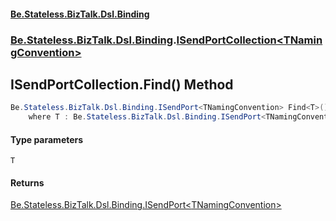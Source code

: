 #### [Be.Stateless.BizTalk.Dsl.Binding](README.md 'README')
### [Be.Stateless.BizTalk.Dsl.Binding](Be.Stateless.BizTalk.Dsl.Binding.md 'Be.Stateless.BizTalk.Dsl.Binding').[ISendPortCollection&lt;TNamingConvention&gt;](ISendPortCollection_TNamingConvention_.md 'Be.Stateless.BizTalk.Dsl.Binding.ISendPortCollection<TNamingConvention>')

## ISendPortCollection<TNamingConvention>.Find<T>() Method

```csharp
Be.Stateless.BizTalk.Dsl.Binding.ISendPort<TNamingConvention> Find<T>()
    where T : Be.Stateless.BizTalk.Dsl.Binding.ISendPort<TNamingConvention>;
```
#### Type parameters

<a name='Be.Stateless.BizTalk.Dsl.Binding.ISendPortCollection_TNamingConvention_.Find_T_().T'></a>

`T`

#### Returns
[Be.Stateless.BizTalk.Dsl.Binding.ISendPort&lt;](ISendPort_TNamingConvention_.md 'Be.Stateless.BizTalk.Dsl.Binding.ISendPort<TNamingConvention>')[TNamingConvention](ISendPortCollection_TNamingConvention_.md#Be.Stateless.BizTalk.Dsl.Binding.ISendPortCollection_TNamingConvention_.TNamingConvention 'Be.Stateless.BizTalk.Dsl.Binding.ISendPortCollection<TNamingConvention>.TNamingConvention')[&gt;](ISendPort_TNamingConvention_.md 'Be.Stateless.BizTalk.Dsl.Binding.ISendPort<TNamingConvention>')